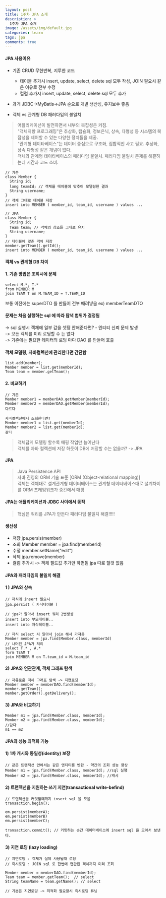 ```yaml
---
layout: post
title: 1주차 JPA 소개
description: >
  1주차 JPA 소개
image: /assets/img/default.jpg
categories: learn
tags: jpa
comments: true
---
```

#### JPA 사용이유

* 기존 CRUD 무한반복, 지루한 코드
  * 테이블 추가시 insert, update, select, delete sql 모두 작성, JOIN 필요시 같은 이유로 전부 수정
  * 컬럼 추가시 insert, update, select, delete sql 모두 추가

* 과거 JDBC->MyBatis->JPA 순으로 개발 생산성, 유지보수 좋음
* 객체  vs 관계형 DB 패러다임의 불일치

> 어플리케이션이 발전하면서 내부의 복잡성은 커짐. <br>
> "객체지향 프로그래밍"은 추상화, 캡슐화, 정보은닉, 상속, 다형성 등 시스템의 복잡성을 제어할 수 있는 다양한 정치들을 제공. <br>
> "관계형 데이타베이스"는 데이터 중심으로 구조화, 집합적인 사고 필요. 추상화, 상속 다형성 같은 개념이 없다. <br>
> 객체와 관계형 데이타베이스의 패러다임 불일치. 패러다임 불일치 문제를 해결하는데 시간과 코드 소비. <br>

```
// 기존
class Member {
  String id;
  long teamId; // 객체를 테이블에 맞추어 모델링한 결과  
  String username;
}
// 객체 그대로 테이블 저장
insert into MEMBER ( member_id, team_id, username ) values ...

// JPA
class Member {
  String id;
  Team team; // 객체의 참조를 그대로 유지
  String username;
}
// 테이블에 맞춘 객체 저장
member.getTeam().getId();
insert into MEMBER ( member_id, team_id, username ) values ...
```

#### 객체 vs 관계형 DB 차이

#### 1. 기존 방법은 조회시에 문제
```
select M.*, T.*
from MEMBER M
join TEAM T on M.TEAM_ID = T.TEAM_ID
```

보통 이전에는 superDTO 를 만들어 전부 때려넣음 ex) memberTeamDTO

#### 문제는 처음 실행하는 sql 에 따라 탐색 범위가 결정됨 

-> sql 실행시 객체에 일부 값을 셋팅 안해준다면? - 엔티티 신뢰 문제 발생 <br>
-> 모든 객체를 미리 로딩할 수 는 없다 <br>
-> 기존에는 필요한 데이터의 로딩 마다 DAO 를 만들어 호출 <br>

#### 객체 모델링, 자바컬렉션에 관리한다면 간단함
```
list.add(member);
Member member = list.get(memberId);
Team team = member.getTeam();
```

#### 2. 비교하기
```
// 기존
Member member1 = memberDAO.getMember(memberId);
Member member2 = memberDAO.getMember(memberId);
다르다

자바컬렉션에서 조회한다면?
Member member1 = list.get(memberId);
Member member2 = list.get(memberId);
같다
```

> 객체답게 모델링 할수록 매핑 작업만 늘어난다 <br>
> 객체를 자바 컬렉션에 저장 하듯이 DB에 저장할 수는 없을까? -> JPA

#### JPA

> Java Persistence API <br>
> 자바 진영의 ORM 기술 표준 [ORM (Object-relational mapping)] <br>
> 객체는 객체대로 설계관계형 데이터베이스는 관계형 데이터베이스대로 설계차이를 ORM 프레임워크가 중간에서 매핑 <br>

#### JPA는 애플리케이션과 JDBC 사이에서 동작

> 핵심은 쿼리를 JPA가 만든다
  패러다임 불일치 해결!!!!!

#### 생산성
* 저장 jpa.persis(member) 
* 조회 Member member = jpa.find(memberId)
* 수정 member.setName("edit")
* 삭제 jpa.remove(member)
* 컬럼 추가시 -> 객체 필드값 추가만 하면됨 jpa 따로 할것 없음

#### JPA와 패러다임의 불일치 해결

#### 1 ) JPA와 상속
```
// 자식에 insert 필요시
jpa.persist ( 자식테이블 )

// jpa가 알아서 insert 쿼리 2번생성
insert into 부모테이블..
insert into 자식테이블..

// 자식 select 시 알아서 join 해서 가져옴
Member member = jpa.find(Member.class, memberId)
// 나머진 JPA가 처리
select T.* , A.*
form TEAM T
join MEMBER M on T.team_id = M.team_id
```

#### 2) JPA와 연관관계, 객체 그래프 탐색
```
// 자유로운 객체 그래프 탐색 -> 지연로딩
Member member = memberDAO.find(memberId);
member.getTeam();
member.getOrder().getDelivery();
```

#### 3) JPA와 비교하기
```
Member m1 = jpa.find(Member.class, memberId);
Member m2 = jpa.find(Member.class, memberId);
//같다
m1 == m2 
```

#### JPA의 성능 최적화 기능

#### 1) 1차 캐시와 동일성(identity) 보장
```
// 같은 트랜잭션 안에서는 같은 엔티티를 반환 - 약간의 조회 성능 향상
Member m1 = jpa.find(Member.class, memberId); //sql 실행
Member m2 = jpa.find(Member.class, memberId); //캐시
```

#### 2) 트랜젝션을 지원하는 쓰기 지연(transactional write-befind)
```
// 트랜젝션을 커밋할때까지 insert sql 을 모음
transaction.begin(); 

em.persist(memberA);
em.persist(memberB)
em.persist(memberC);

transaction.commit(); // 커밋하는 순간 데이터베이스에 insert sql 을 모아서 보낸다.
```

#### 3) 지연 로딩 (lazy loading)
```
// 지연로딩 : 객체가 실제 사용될때 로딩
// 즉시로딩 : JOIN sql 로 한번에 연관된 객체까지 미리 조회

Member member = memberDAO.find(memberId);
Team team = member.getTeam();  // select 
String teamName = team.getName(); // select 

// 기본은 지연로딩 -> 최적화 필요할시 즉시로딩 튜닝
```

